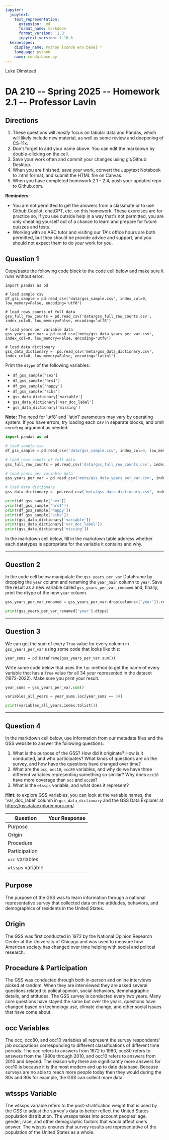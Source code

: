 ```yaml
---
jupyter:
  jupytext:
    text_representation:
      extension: .md
      format_name: markdown
      format_version: '1.3'
      jupytext_version: 1.16.6
  kernelspec:
    display_name: Python [conda env:base] *
    language: python
    name: conda-base-py
---
```


Luke Olmstead
# DA 210 -- Spring 2025 -- Homework 2.1 -- Professor Lavin

## Directions 

1. These questions will _mostly_ focus on tabular data and Pandas, which will likely include new material, as well as some review and deepening of CS-11x.
2. Don't forget to add your name above. You can edit the markdown by double-clicking on the cell. 
3. Save your work often and commit your changes using git/Github Desktop.
4. When you are finished, save your work, convert the Jupytext Notebook to .html format, and submit the HTML file on Canvas.
5. When you have completed homework 2.1 - 2.4, push your updated repo to Github.com.

__Reminders:__ 

- You are not permitted to get the answers from a classmate or to use Github Copilot, chatGPT, etc. on this homework. These exercises are for practice so, if you use outside help in a way that's not permitted, you are only cheating yourself out of a chance to learn and prepare for future quizzes and tests. 
- Working with an ARC tutor and visiting our TA's office hours are both permitted, but they should be provide advice and support, and you should not expect them to do your work for you. 


## Question 1

Copy/paste the following code block to the code cell below and make sure it runs without error:

```
import pandas as pd 

# load sample csv
df_gss_sample = pd.read_csv('data/gss_sample.csv', index_col=0, low_memory=False, encoding='utf8') 

# load rows counts of full data
gss_full_row_counts = pd.read_csv('data/gss_full_row_counts.csv', index_col=0, low_memory=False, encoding='utf8')

# load years per variable data
gss_years_per_var = pd.read_csv('meta/gss_data_years_per_var.csv', index_col=0, low_memory=False, encoding='utf8')

# load data dictionary
gss_data_dictionary =  pd.read_csv('meta/gss_data_dictionary.csv', index_col=0, low_memory=False, encoding='latin1')

```

Print the `dtype` of the following variables:

- `df_gss_sample['sex']` 
- `df_gss_sample['hrs1']`
- `df_gss_sample['happy']`
- `df_gss_sample['sibs']`
- `gss_data_dictionary['variable']`
- `gss_data_dictionary['var_doc_label']`
- `gss_data_dictionary['missing']`

__Note:__ The need for 'utf8' and 'latin1' parameters may vary by operating system. If you have errors, try loading each csv in separate blocks, and omit `encoding` argument as needed. 

```python
import pandas as pd 

# load sample csv
df_gss_sample = pd.read_csv('data/gss_sample.csv', index_col=0, low_memory=False, encoding='utf8') 

# load rows counts of full data
gss_full_row_counts = pd.read_csv('data/gss_full_row_counts.csv', index_col=0, low_memory=False, encoding='utf8')

# load years per variable data
gss_years_per_var = pd.read_csv('meta/gss_data_years_per_var.csv', index_col=0, low_memory=False, encoding='utf8')

# load data dictionary
gss_data_dictionary =  pd.read_csv('meta/gss_data_dictionary.csv', index_col=0, low_memory=False, encoding='latin1')

print(df_gss_sample['sex'])
print(df_gss_sample['hrs1'])
print(df_gss_sample['happy'])
print(df_gss_sample['sibs'])
print(gss_data_dictionary['variable'])
print(gss_data_dictionary['var_doc_label'])
print(gss_data_dictionary['missing'])
```

In the markdown cell below, fill in the markdown table address whether each datatypes is appropriate for the variable it contains and why.


---

## Question 2

In the code cell below manipulate the `gss_years_per_var` DataFrame by dropping the `year` column and renaming the `year_main` column to `year`. Save the result as a new variable called `gss_years_per_var_renamed` and, finally, print the dtype of the new `year` column.

```python
gss_years_per_var_renamed = gss_years_per_var.drop(columns=['year']).rename(columns={'year_main' : 'year'})

print(gss_years_per_var_renamed['year'].dtype)
```

<!-- #region jp-MarkdownHeadingCollapsed=true -->
---

## Question 3

We can get the sum of every `True` value for every column in `gss_years_per_var` using some code that looks like this: 

```
year_sums = pd.DataFrame(gss_years_per_var.sum())

```

Write some code below that uses the `loc` method to get the name of every variable that has a `True` value for all 34 year represented in the dataset (1972-2022). Make sure you print your result. 
<!-- #endregion -->

```python
year_sums = gss_years_per_var.sum()

variables_all_years = year_sums.loc[year_sums == 34]

print(variables_all_years.index.tolist())
```

---

## Question 4

In the markdown cell below, use information from our metadata files and the GSS website to answer the following questions:

1. What is the purpose of the GSS? How did it originate? How is it conducted, and who participates? What kinds of questions are on the survey, and how have the questions have changed over time?
2. What are the `occ`, `occ10`, `occ80` variables, and why do we have three different variables representing something so similar? Why does `occ10` have more coverage than `occ` and `occ80`? 
3. What is the `wtssps` variable, and what does it represent?

__Hint__: to explore GSS variables, you can look at the variable names, the 'var_doc_label' column in `gss_data_dictionary` and the GSS Data Explorer at https://gssdataexplorer.norc.org/.


| Question| Your Response |
|---|---|
| Purpose | |
| Origin | |
| Procedure | |
| Participation | |
| `occ` variables | |
| `wtssps` variable | |


## Purpose
The purpose of the GSS was to learn information through a national representative survey that collected data on the attidudes, behaviors, and demographics of residents in the United States. 

## Origin
The GSS was first conducted in 1972 by the National Opinion Research Center at the University of Chicago and was used to measure how American society has changed over time helping with social and politcal research. 

## Procedure & Participation
The GSS was conducted through both in-person and online interviews picked at random. When they are interviewed they are asked several questions related to polical opinion, social behaviors, demphagraphic details, and attitudes. The GSS survey is conducted every two years. Many core questions have stayed the same but over the years, questions have changed based on technology use, climate change, and other social issues that have come about. 

## occ Variables
The occ, occ80, and occ10 variables all represent the survey respondents' job occupations corresponding to different classifications of different time periods. The occ refers to answers from 1972 to 1980, occ80 refers to answers from the 1980s through 2010, and occ10 refers to answers from 2010 and beyond. The reason why there are significantly more answers for occ10 is because it is the most modern and up to date database. Because surveys are no able to reach more people today then they would during the 80s and 90s for example, the GSS can collect more data. 

## wtssps Variable
The wtssps variable refers to the post-stratifcation weight that is used by the GSS to adjust the survey's data to better reflect the United States population distribution. The wtssps takes into account peoples' age, gender, race, and other demographic factors that would affect one's answer. The wtssps ensures that survey results are representative of the population of the United States as a whole.
